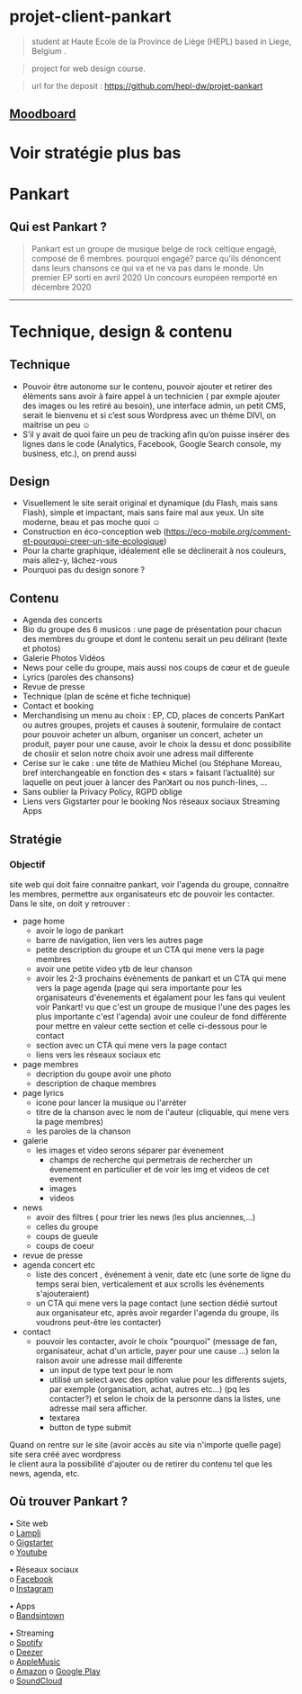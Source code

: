 # projet-client-pankart
>student at Haute Ecole de la Province de Liège (HEPL) based in Liege, Belgium .

>project for web design course.

>url for the deposit : https://github.com/hepl-dw/projet-pankart
## [Moodboard](https://app.milanote.com/1Ld0PH1QVmEN5N/pankart)
# Voir stratégie plus bas

# Pankart 
## Qui est Pankart ?

>Pankart est un groupe de musique belge de rock celtique engagé, composé de 6 membres.
>pourquoi engagé? parce qu'ils dénoncent dans leurs chansons ce qui va et ne va pas dans le monde.
>Un premier EP sorti en avril 2020
>Un concours européen remporté en décembre 2020
---


# Technique, design & contenu

## Technique
* Pouvoir être autonome sur le contenu, pouvoir ajouter et retirer des élèments sans avoir à faire appel à un technicien ( par exmple ajouter des images ou les retiré au besoin), une interface admin, un petit CMS, serait le bienvenu et si c’est sous Wordpress avec un thème DIVI, on maitrise un peu ☺
* S’il y avait de quoi faire un peu de tracking afin qu’on puisse insérer des lignes dans le code (Analytics, Facebook, Google Search console, my business, etc.), on prend aussi

## Design
* Visuellement le site serait original et dynamique (du Flash, mais sans Flash), simple et impactant, mais sans faire mal aux yeux. Un site moderne, beau et pas moche quoi ☺
* Construction en éco-conception web (https://eco-mobile.org/comment-et-pourquoi-creer-un-site-ecologique)
* Pour la charte graphique, idéalement elle se déclinerait à nos couleurs, mais allez-y, lâchez-vous
* Pourquoi pas du design sonore ?

## Contenu 
* Agenda des concerts
* Bio
    du groupe
    des 6 musicos : une page de présentation pour chacun des membres du groupe et dont le contenu serait un peu délirant (texte et photos)
* Galerie
    Photos
    Vidéos
* News pour celle du groupe, mais aussi nos coups de cœur et de gueule
* Lyrics (paroles des chansons)
* Revue de presse
* Technique (plan de scène et fiche technique)
* Contact et booking
* Merchandising
  un menu au choix : EP, CD, places de concerts PanKart ou autres groupes, projets et causes à soutenir, formulaire de contact pour pouvoir acheter un album, 
  organiser un concert, acheter un produit, payer pour une cause, avoir le choix la dessu et donc possibilite de chosiir et selon notre choix avoir une adress mail differente
* Cerise sur le cake : une tête de Mathieu Michel (ou Stéphane Moreau, bref interchangeable en fonction des « stars » faisant l’actualité) sur laquelle on peut jouer à lancer des Panꓘart ou nos punch-lines, …
* Sans oublier la Privacy Policy, RGPD oblige
* Liens vers
  Gigstarter pour le booking
  Nos réseaux sociaux
  Streaming
  Apps

## Stratégie
### Objectif 
site web qui doit faire connaitre pankart, voir l'agenda du groupe, connaitre les membres, permettre aux organisateurs etc de pouvoir les contacter.
Dans le site, on doit y retrouver : 

* page home
  * avoir le logo de pankart 
  * barre de navigation, lien vers les autres page
  * petite description du groupe et un CTA qui mene vers la page membres
  * avoir une petite video ytb de leur chanson
  * avoir les 2-3 prochains évènements de pankart et un CTA qui mene vers la page agenda (page qui sera importante pour les organisateurs d'évenements et égalament pour les fans qui veulent voir Pankart! vu que c'est un groupe de musique l'une des pages les plus importante c'est l'agenda)  avoir une couleur de fond différente pour mettre en valeur cette section et celle ci-dessous pour le contact
  * section avec un CTA qui mene vers la page contact
  * liens vers les réseaux sociaux etc
* page membres
    * decription du goupe avoir une photo 
    * description de chaque membres
* page lyrics 
  * icone pour lancer la musique ou l'arréter 
  * titre de la chanson avec le nom de l'auteur (cliquable, qui mene vers la page membres)
  * les paroles de la chanson
* galerie
  * les images et video serons séparer par évenement 
    * champs de recherche qui permetrais de rechercher un évenement en particulier et de voir les img et videos de cet evement
    * images 
    * videos
* news 
  * avoir des filtres ( pour trier les news (les plus anciennes,...)
  * celles du groupe 
  * coups de gueule
  * coups de coeur
* revue de presse
* agenda concert etc
    * liste des concert , événement à venir, date etc (une sorte de ligne du temps serai bien, verticalement et aux scrolls les événements s'ajouteraient)
    * un CTA qui mene vers la page contact (une section dédié surtout aux organisateur etc, après avoir regarder l'agenda du groupe, ils voudrons peut-être les contacter)
* contact
  * pouvoir les contacter, avoir le choix "pourquoi" (message de fan, organisateur, achat d'un article, payer pour une cause ...) selon la raison avoir une adresse mail differente
    * un input de type text pour le nom 
    * utilisé un select avec des option value pour les differents sujets, par exemple (organisation, achat, autres etc...) (pq les contacter?) et selon le choix de la personne dans la listes, une adresse mail sera afficher.
     * textarea
     * button de type submit


Quand on rentre sur le site (avoir accès au site via n'importe quelle page)\
site sera créé avec wordpress\
le client aura la possibilité d'ajouter ou de retirer du contenu tel que les news, agenda, etc. 


## Où trouver Pankart ?

• Site web\
o	[Lampli](https://lampli.be/artist-profile/pankart/)\
o	[Gigstarter](https://www.gigstarter.fr/artists/pankart)\
o	[Youtube](https://www.youtube.com/channel/UC7XhVCykTsQEJp6P0eTVfmQ/playlists)

•	Réseaux sociaux\
o	[Facebook](https://www.facebook.com/PanKart/)\
o	[Instagram](https://www.instagram.com/pankartmusicband/)

•	Apps\
o	[Bandsintown](https://manager.bandsintown.com/login)

•	Streaming\
o	[Spotify](https://open.spotify.com/album/15EDw1ExEbLvtPYgWngsFk)\
o	[Deezer](https://www.deezer.com/en/track/934885562?utm_source=deezer&utm_content=track-934885562&utm_term=108514421_1587654068&utm_medium=web)\
o	[AppleMusic](https://music.apple.com/be/album/pankart-ep/1509177982?l=fr)\
o	[Amazon](https://www.amazon.fr/PanKart-Pankart/dp/B08797KN6B/ref=sr_1_1?dchild=1&keywords=Pankart&qid=1587653912&s=dmusic&search-type=ss&sr=1-1)
o	[Google Play](https://play.google.com/store/apps/theme/promotion_gpm_shutdown_ctp)\
o	[SoundCloud](https://soundcloud.com/pankartband)

